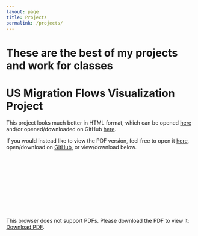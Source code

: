 ```yaml
---
layout: page
title: Projects
permalink: /projects/
---
```


# These are the best of my projects and work for classes

# US Migration Flows Visualization Project

This project looks much better in HTML format, which can be opened [here](https://pekofsky.github.io/assets/436proj.html) and/or opened/downloaded on GitHub [here](https://github.com/pekofsky/pekofsky.github.io/blob/23d7f0fd2362cba9b71fa5f73c90ef7323bda5e0/assets/436proj.html).

If you would instead like to view the PDF version, feel free to open it [here](https://pekofsky.github.io/assets/436proj.pdf), open/download on [GitHub](https://github.com/pekofsky/pekofsky.github.io/blob/23d7f0fd2362cba9b71fa5f73c90ef7323bda5e0/assets/436proj.pdf), or view/download below.

<object data="https://pekofsky.github.io/assets/436proj.pdf" type="application/pdf" width="700px" height="700px">
    <embed src="https://pekofsky.github.io/assets/436proj.pdf">
        <p>This browser does not support PDFs. Please download the PDF to view it: <a href="https://pekofsky.github.io/assets/436proj.pdf">Download PDF</a>.</p>
    </embed>
</object>